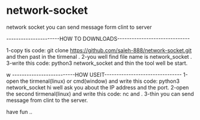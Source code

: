 # network-socket
network socket you can send message form clint to server





----------------------HOW TO DOWNLOADS------------------------------

1-copy tis code: git clone https://github.com/saleh-888/network-socket.git and then past in the tirmenal .
2-you well find file name is network_socket .
3-write this code: python3 network_socket and thin the tool well be start.

w
--------------------------HOW USEIT--------------------------------
1-open the tirmenal(linux) or cmd(window) and write this code: python3 network_socket hi well ask you about the IP address and the port.
2-open the second tirmenal(linux)  and write this code: nc <the IP address which you used in the first step > and <the port which you used in the first step>.
3-thin you can send message from clint to the server.


have fun 
..
